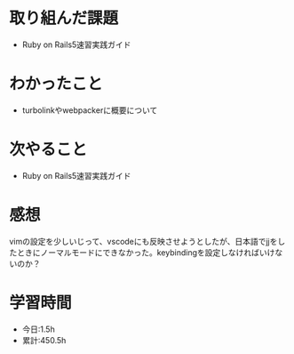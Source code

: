 # 取り組んだ課題
- Ruby on Rails5速習実践ガイド
# わかったこと
- turbolinkやwebpackerに概要について
# 次やること
- Ruby on Rails5速習実践ガイド
# 感想
vimの設定を少しいじって、vscodeにも反映させようとしたが、日本語でjjをしたときにノーマルモードにできなかった。keybindingを設定しなければいけないのか？
# 学習時間
- 今日:1.5h
- 累計:450.5h
